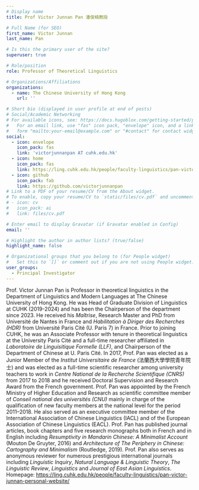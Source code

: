 ```yaml
---
# Display name
title: Prof Victor Junnan Pan 潘俊楠教授

# Full Name (for SEO)
first_name: Victor Junnan
last_name: Pan

# Is this the primary user of the site?
superuser: true

# Role/position
role: Professor of Theoretical Linguistics

# Organizations/Affiliations
organizations:
  - name: The Chinese University of Hong Kong
    url: ''

# Short bio (displayed in user profile at end of posts)
# Social/Academic Networking
# For available icons, see: https://docs.hugoblox.com/getting-started/page-builder/#icons
#   For an email link, use "fas" icon pack, "envelope" icon, and a link in the
#   form "mailto:your-email@example.com" or "#contact" for contact widget.
social:
  - icon: envelope
    icon_pack: fas
    link: 'victorjunnanpan AT cuhk.edu.hk'
  - icon: home
    icon_pack: fas
    link: https://ling.cuhk.edu.hk/people/faculty-linguistics/pan-victor-junnan-personal-website/
  - icon: github
    icon_pack: fab
    link: https://github.com/victorjunnanpan
# Link to a PDF of your resume/CV from the About widget.
# To enable, copy your resume/CV to `static/files/cv.pdf` and uncomment the lines below.
# - icon: cv
#   icon_pack: ai
#   link: files/cv.pdf

# Enter email to display Gravatar (if Gravatar enabled in Config)
email: ''

# Highlight the author in author lists? (true/false)
highlight_name: false

# Organizational groups that you belong to (for People widget)
#   Set this to `[]` or comment out if you are not using People widget.
user_groups:
  - Principal Investigator
---
```

Prof. Victor Junnan Pan is Professor in theoretical linguistics in the Department of Linguistics and Modern Languages at The Chinese University of Hong Kong. He was Head of Graduate Division of Linguistics at CUHK (2019-2024) and has been the Chairperson of the department since 2023. He received his *Maîtrise*, Research Master and PhD from Université de Nantes in France and *Habilitation à Diriger des Recherches (HDR)* from Université Paris Cité (U. Paris 7) in France. Prior to joining CUHK, he was an Associate Professor with tenure in theoretical linguistics at the University Paris Cité and a full-time researcher affiliated in *Laboratoire de Linguisitique Formelle (LLF)*, and Chairperson of the Department of Chinese at U. Paris Cité. In 2017, Prof. Pan was elected as a Junior Member of the *Institut Universitaire de France* (法蘭西大學學院青年院士) and was elected as a full-time scientific researcher among university teachers to work in *Centre National de la Recherche Scientifique (CNRS)* from 2017 to 2018 and he received Doctoral Supervision and Research Award from the French government. Prof. Pan was appointed by the French Ministry of Higher Education and Research as scientific committee member of *Conseil national des universités (CNU)*  mainly in charge of the qualification of new faculty members at the national level for the period 2011–2018. He also served as an executive committee member of the International Association of Chinese Linguistics (IACL) and of the European Association of Chinese Linguistics (EACL). Prof. Pan has published journal articles, book chapters and five research monographs both in French and in English including *Resumptivity in Mandarin Chinese: A Minimalist Account* (Mouton De Gruyter, 2016) and *Architecture of The Periphery in Chinese: Cartography and Minimalism* (Routledge, 2019). Prof. Pan also serves as anonymous reviewer for numerous prestigious international journals including *Linguistic Inquiry*, *Natural Language & Linguistic Theory*, *The Linguistic Review*, *Linguistics* and *Journal of East Asian Linguistics*.
Homepage: https://ling.cuhk.edu.hk/people/faculty-linguistics/pan-victor-junnan-personal-website/
